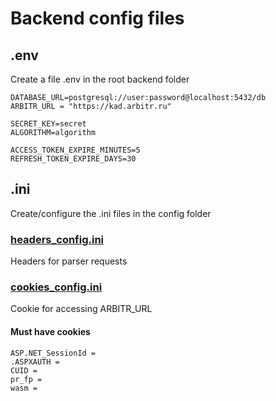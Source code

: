 # Backend config files

## .env
Create a file .env in the root backend folder

```
DATABASE_URL=postgresql://user:password@localhost:5432/db
ARBITR_URL = "https://kad.arbitr.ru"

SECRET_KEY=secret
ALGORITHM=algorithm

ACCESS_TOKEN_EXPIRE_MINUTES=5
REFRESH_TOKEN_EXPIRE_DAYS=30
```

## .ini
Create/configure the .ini files in the config folder
### [headers_config.ini](headers_config.ini)
Headers for parser requests

### [cookies_config.ini]()
Cookie for accessing ARBITR_URL

#### Must have cookies
```
ASP.NET_SessionId = 
.ASPXAUTH = 
CUID = 
pr_fp = 
wasm = 
```